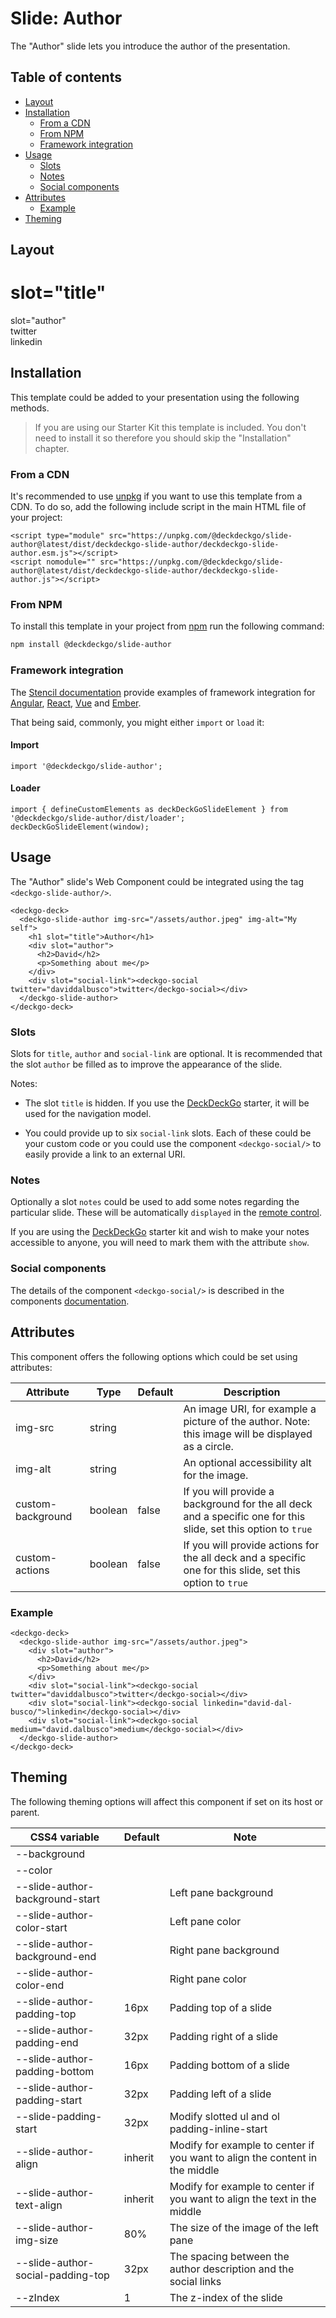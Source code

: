 # Slide: Author

The "Author" slide lets you introduce the author of the presentation.

## Table of contents

- [Layout](#app-slide-author-layout)
- [Installation](#app-slide-author-installation)
  - [From a CDN](#app-slide-author-from-a-cdn)
  - [From NPM](#app-slide-author-from-npm)
  - [Framework integration](#app-slide-author-framework-integration)
- [Usage](#app-slide-author-usage)
  - [Slots](#app-slide-author-slots)
  - [Notes](#app-slide-author-notes)
  - [Social components](#app-slide-author-social-components)
- [Attributes](#app-slide-author-attributes)
  - [Example](#app-slide-author-example)
- [Theming](#app-slide-author-theming)

## Layout

<div class="container ion-margin">
  <deckgo-deck embedded={true}>
    <deckgo-slide-author img-src="https://secure.meetupstatic.com/photos/member/9/c/4/2/member_272620002.jpeg">
        <h1 slot="title">slot="title"</h1>
        <div slot="author">slot="author"</div>
        <div slot="social-link" style={{fontSize: '0.5rem'}}><deckgo-social twitter="daviddalbusco"><ion-icon area-label="David on Twitter" slot="icon" name="logo-twitter"></ion-icon> twitter</deckgo-social></div>
        <div slot="social-link" style={{fontSize: '0.5rem'}}><deckgo-social linkedin="david-dal-busco/"><ion-icon area-label="David on Linkedin" slot="icon" name="logo-linkedin"></ion-icon> linkedin</deckgo-social></div>
    </deckgo-slide-author>
  </deckgo-deck>
</div>

## Installation

This template could be added to your presentation using the following methods.

> If you are using our Starter Kit this template is included. You don't need to install it so therefore you should skip the "Installation" chapter.
 
### From a CDN

It's recommended to use [unpkg](https://unpkg.com/) if you want to use this template from a CDN. To do so, add the following include script in the main HTML file of your project:

```
<script type="module" src="https://unpkg.com/@deckdeckgo/slide-author@latest/dist/deckdeckgo-slide-author/deckdeckgo-slide-author.esm.js"></script>
<script nomodule="" src="https://unpkg.com/@deckdeckgo/slide-author@latest/dist/deckdeckgo-slide-author/deckdeckgo-slide-author.js"></script>
```

### From NPM

To install this template in your project from [npm](https://www.npmjs.com/package/@deckdeckgo/core) run the following command:

```bash
npm install @deckdeckgo/slide-author
```

### Framework integration

The [Stencil documentation](https://stenciljs.com/docs/overview) provide examples of framework integration for [Angular](https://stenciljs.com/docs/angular), [React](https://stenciljs.com/docs/react), [Vue](https://stenciljs.com/docs/vue) and [Ember](https://stenciljs.com/docs/ember).

That being said, commonly, you might either `import` or `load` it:

#### Import

```
import '@deckdeckgo/slide-author';
```

#### Loader

```
import { defineCustomElements as deckDeckGoSlideElement } from '@deckdeckgo/slide-author/dist/loader';
deckDeckGoSlideElement(window);
```

## Usage

The "Author" slide's Web Component could be integrated using the tag `<deckgo-slide-author/>`.

```
<deckgo-deck>
  <deckgo-slide-author img-src="/assets/author.jpeg" img-alt="My self">
    <h1 slot="title">Author</h1>
    <div slot="author">
      <h2>David</h2>
      <p>Something about me</p>
    </div>
    <div slot="social-link"><deckgo-social twitter="daviddalbusco">twitter</deckgo-social></div>
  </deckgo-slide-author>
</deckgo-deck>  
```

### Slots

Slots for `title`, `author` and `social-link` are optional. It is recommended that the slot `author` be filled as to improve the appearance of the slide. 

Notes: 

* The slot `title` is hidden. If you use the [DeckDeckGo] starter, it will be used for the navigation model.

* You could provide up to six `social-link` slots. Each of these could be your custom code or you could use the component `<deckgo-social/>` to easily provide a link to an external URI.

### Notes

Optionally a slot `notes` could be used to add some notes regarding the particular slide. These will be automatically `displayed` in the [remote control](https://deckdeckgo.app).

If you are using the [DeckDeckGo] starter kit and wish to make your notes accessible to anyone, you will need to mark them with the attribute `show`.

### Social components

The details of the component `<deckgo-social/>` is described in the components [documentation](https://github.com/deckgo/deckdeckgo/blob/master/doc/components/components.md).

## Attributes

This component offers the following options which could be set using attributes:

| Attribute                      | Type   | Default   | Description   |
| -------------------------- |-----------------|-----------------|-----------------|
| img-src | string |  | An image URI, for example a picture of the author. Note: this image will be displayed as a circle. |
| img-alt | string |  | An optional accessibility alt for the image. |
| custom-background | boolean | false | If you will provide a background for the all deck and a specific one for this slide, set this option to `true` |
| custom-actions | boolean | false | If you will provide actions for the all deck and a specific one for this slide, set this option to `true` | 

### Example

```
<deckgo-deck>
  <deckgo-slide-author img-src="/assets/author.jpeg">
    <div slot="author">
      <h2>David</h2>
      <p>Something about me</p>
    </div>
    <div slot="social-link"><deckgo-social twitter="daviddalbusco">twitter</deckgo-social></div>
    <div slot="social-link"><deckgo-social linkedin="david-dal-busco/">linkedin</deckgo-social></div>
    <div slot="social-link"><deckgo-social medium="david.dalbusco">medium</deckgo-social></div>
  </deckgo-slide-author>
</deckgo-deck>
```

## Theming

The following theming options will affect this component if set on its host or parent.

| CSS4 variable                      | Default | Note |
| -------------------------- |-----------------|-----------------|
| --background |  |  |
| --color |  |  |
| --slide-author-background-start | | Left pane background |
| --slide-author-color-start | | Left pane color |
| --slide-author-background-end | | Right pane background |
| --slide-author-color-end | | Right pane color |
| --slide-author-padding-top | 16px | Padding top of a slide |
| --slide-author-padding-end | 32px | Padding right of a slide |
| --slide-author-padding-bottom | 16px | Padding bottom of a slide |
| --slide-author-padding-start | 32px | Padding left of a slide |
| --slide-padding-start | 32px | Modify slotted ul and ol padding-inline-start |
| --slide-author-align | inherit | Modify for example to center if you want to align the content in the middle |
| --slide-author-text-align | inherit | Modify for example to center if you want to align the text in the middle |
| --slide-author-img-size | 80% | The size of the image of the left pane |
| --slide-author-social-padding-top | 32px | The spacing between the author description and the social links |
| --zIndex | 1 | The z-index of the slide |

[DeckDeckGo]: https://deckdeckgo.com
